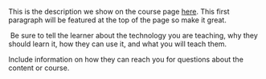This is the description we show on the course page [here](https://lab.github.com/vdsfeedfaqaq/&quot;fake-specialist&quot;-yan-limeng). This first paragraph will be featured at the top of the page so make it great.
​

​
Be sure to tell the learner about the technology you are teaching, why they should learn it, how they can use it, and what you will teach them.
​


Include information on how they can reach you for questions about the content or course. 